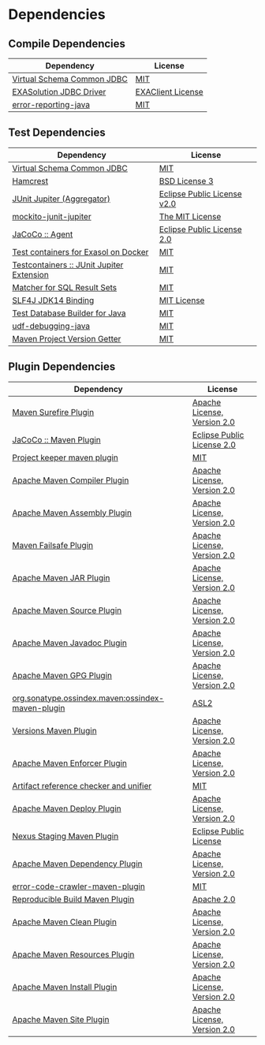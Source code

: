 <!-- @formatter:off -->
# Dependencies

## Compile Dependencies

| Dependency                      | License                |
| ------------------------------- | ---------------------- |
| [Virtual Schema Common JDBC][0] | [MIT][1]               |
| [EXASolution JDBC Driver][2]    | [EXAClient License][3] |
| [error-reporting-java][4]       | [MIT][1]               |

## Test Dependencies

| Dependency                                      | License                           |
| ----------------------------------------------- | --------------------------------- |
| [Virtual Schema Common JDBC][0]                 | [MIT][1]                          |
| [Hamcrest][8]                                   | [BSD License 3][9]                |
| [JUnit Jupiter (Aggregator)][10]                | [Eclipse Public License v2.0][11] |
| [mockito-junit-jupiter][12]                     | [The MIT License][13]             |
| [JaCoCo :: Agent][14]                           | [Eclipse Public License 2.0][15]  |
| [Test containers for Exasol on Docker][16]      | [MIT][1]                          |
| [Testcontainers :: JUnit Jupiter Extension][18] | [MIT][19]                         |
| [Matcher for SQL Result Sets][20]               | [MIT][1]                          |
| [SLF4J JDK14 Binding][22]                       | [MIT License][23]                 |
| [Test Database Builder for Java][24]            | [MIT][1]                          |
| [udf-debugging-java][26]                        | [MIT][1]                          |
| [Maven Project Version Getter][28]              | [MIT][1]                          |

## Plugin Dependencies

| Dependency                                              | License                           |
| ------------------------------------------------------- | --------------------------------- |
| [Maven Surefire Plugin][30]                             | [Apache License, Version 2.0][31] |
| [JaCoCo :: Maven Plugin][32]                            | [Eclipse Public License 2.0][15]  |
| [Project keeper maven plugin][34]                       | [MIT][1]                          |
| [Apache Maven Compiler Plugin][36]                      | [Apache License, Version 2.0][31] |
| [Apache Maven Assembly Plugin][38]                      | [Apache License, Version 2.0][31] |
| [Maven Failsafe Plugin][40]                             | [Apache License, Version 2.0][31] |
| [Apache Maven JAR Plugin][42]                           | [Apache License, Version 2.0][31] |
| [Apache Maven Source Plugin][44]                        | [Apache License, Version 2.0][31] |
| [Apache Maven Javadoc Plugin][46]                       | [Apache License, Version 2.0][31] |
| [Apache Maven GPG Plugin][48]                           | [Apache License, Version 2.0][31] |
| [org.sonatype.ossindex.maven:ossindex-maven-plugin][50] | [ASL2][51]                        |
| [Versions Maven Plugin][52]                             | [Apache License, Version 2.0][31] |
| [Apache Maven Enforcer Plugin][54]                      | [Apache License, Version 2.0][31] |
| [Artifact reference checker and unifier][56]            | [MIT][1]                          |
| [Apache Maven Deploy Plugin][58]                        | [Apache License, Version 2.0][31] |
| [Nexus Staging Maven Plugin][60]                        | [Eclipse Public License][61]      |
| [Apache Maven Dependency Plugin][62]                    | [Apache License, Version 2.0][31] |
| [error-code-crawler-maven-plugin][64]                   | [MIT][1]                          |
| [Reproducible Build Maven Plugin][66]                   | [Apache 2.0][51]                  |
| [Apache Maven Clean Plugin][68]                         | [Apache License, Version 2.0][31] |
| [Apache Maven Resources Plugin][70]                     | [Apache License, Version 2.0][31] |
| [Apache Maven Install Plugin][72]                       | [Apache License, Version 2.0][31] |
| [Apache Maven Site Plugin][74]                          | [Apache License, Version 2.0][31] |

[14]: https://www.eclemma.org/jacoco/index.html
[34]: https://github.com/exasol/project-keeper-maven-plugin
[4]: https://github.com/exasol/error-reporting-java
[51]: http://www.apache.org/licenses/LICENSE-2.0.txt
[30]: https://maven.apache.org/surefire/maven-surefire-plugin/
[60]: http://www.sonatype.com/public-parent/nexus-maven-plugins/nexus-staging/nexus-staging-maven-plugin/
[3]: https://www.exasol.com/support/secure/attachment/155343/EXASOL_SDK-7.0.11.tar.gz
[1]: https://opensource.org/licenses/MIT
[12]: https://github.com/mockito/mockito
[40]: https://maven.apache.org/surefire/maven-failsafe-plugin/
[24]: https://github.com/exasol/test-db-builder-java
[28]: https://github.com/exasol/maven-project-version-getter
[52]: http://www.mojohaus.org/versions-maven-plugin/
[9]: http://opensource.org/licenses/BSD-3-Clause
[36]: https://maven.apache.org/plugins/maven-compiler-plugin/
[19]: http://opensource.org/licenses/MIT
[70]: https://maven.apache.org/plugins/maven-resources-plugin/
[0]: https://github.com/exasol/virtual-schema-common-jdbc
[68]: https://maven.apache.org/plugins/maven-clean-plugin/
[15]: https://www.eclipse.org/legal/epl-2.0/
[58]: https://maven.apache.org/plugins/maven-deploy-plugin/
[61]: http://www.eclipse.org/legal/epl-v10.html
[16]: https://github.com/exasol/exasol-testcontainers
[32]: https://www.jacoco.org/jacoco/trunk/doc/maven.html
[13]: https://github.com/mockito/mockito/blob/main/LICENSE
[20]: https://github.com/exasol/hamcrest-resultset-matcher
[62]: https://maven.apache.org/plugins/maven-dependency-plugin/
[66]: http://zlika.github.io/reproducible-build-maven-plugin
[74]: https://maven.apache.org/plugins/maven-site-plugin/
[23]: http://www.opensource.org/licenses/mit-license.php
[31]: https://www.apache.org/licenses/LICENSE-2.0.txt
[54]: https://maven.apache.org/enforcer/maven-enforcer-plugin/
[2]: http://www.exasol.com
[11]: https://www.eclipse.org/legal/epl-v20.html
[72]: https://maven.apache.org/plugins/maven-install-plugin/
[10]: https://junit.org/junit5/
[50]: https://sonatype.github.io/ossindex-maven/maven-plugin/
[48]: https://maven.apache.org/plugins/maven-gpg-plugin/
[18]: https://testcontainers.org
[26]: https://github.com/exasol/udf-debugging-java
[44]: https://maven.apache.org/plugins/maven-source-plugin/
[8]: http://hamcrest.org/JavaHamcrest/
[22]: http://www.slf4j.org
[46]: https://maven.apache.org/plugins/maven-javadoc-plugin/
[56]: https://github.com/exasol/artifact-reference-checker-maven-plugin
[64]: https://github.com/exasol/error-code-crawler-maven-plugin
[42]: https://maven.apache.org/plugins/maven-jar-plugin/
[38]: https://maven.apache.org/plugins/maven-assembly-plugin/
